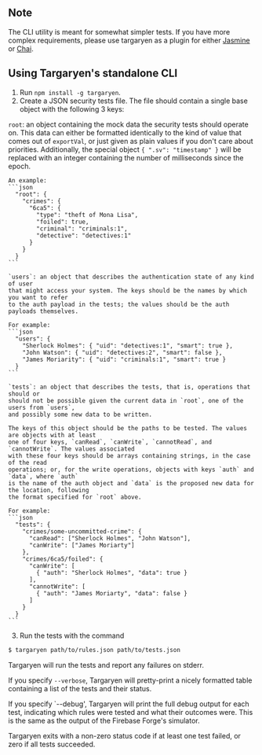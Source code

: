 
## Note

The CLI utility is meant for somewhat simpler tests. If you have more complex
requirements, please use targaryen as a plugin for either [Jasmine](https://github.com/goldibex/targaryen/blob/master/docs/jasmine) or [Chai](https://github.com/goldibex/targaryen/blob/master/docs/chai).

## Using Targaryen's standalone CLI

1. Run `npm install -g targaryen`.
2. Create a JSON security tests file. The file should contain a single base object
with the following 3 keys:

  `root`: an object containing the mock data the security tests should
  operate on. This data can either be formatted identically to the kind of value that
  comes out of `exportVal`, or just given as plain values if you don't care about priorities.
  Additionally, the special object `{ ".sv": "timestamp" }` will be replaced with
  an integer containing the number of milliseconds since the epoch.

    An example:
    ```json
      "root": {
        "crimes": {
          "6ca5": {
            "type": "theft of Mona Lisa",
            "foiled": true,
            "criminal": "criminals:1",
            "detective": "detectives:1"
          }
        }
      }
    ```
  
    `users`: an object that describes the authentication state of any kind of user
    that might access your system. The keys should be the names by which you want to refer
    to the auth payload in the tests; the values should be the auth payloads themselves.
    
    For example:
    ```json
      "users": {
        "Sherlock Holmes": { "uid": "detectives:1", "smart": true },
        "John Watson": { "uid": "detectives:2", "smart": false },
        "James Moriarity": { "uid": "criminals:1", "smart": true }
      }
    ```

    `tests`: an object that describes the tests, that is, operations that should or
    should not be possible given the current data in `root`, one of the users from `users`,
    and possibly some new data to be written.
  
    The keys of this object should be the paths to be tested. The values are objects with at least
    one of four keys, `canRead`, `canWrite`, `cannotRead`, and `cannotWrite`. The values associated
    with these four keys should be arrays containing strings, in the case of the read
    operations; or, for the write operations, objects with keys `auth` and `data`, where `auth`
    is the name of the auth object and `data` is the proposed new data for the location, following
    the format specified for `root` above.

    For example:
    ```json
      "tests": {
        "crimes/some-uncommitted-crime": {
          "canRead": ["Sherlock Holmes", "John Watson"],
          "canWrite": ["James Moriarty"]
        },
        "crimes/6ca5/foiled": {
          "canWrite": [
            { "auth": "Sherlock Holmes", "data": true }
          ],
          "cannotWrite": [
            { "auth": "James Moriarty", "data": false }
          ]
        }
      }
    ```

3. Run the tests with the command

  ```bash
  $ targaryen path/to/rules.json path/to/tests.json
  ```

Targaryen will run the tests and report any failures on stderr.

If you specify `--verbose`, Targaryen will pretty-print a nicely formatted table
containing a list of the tests and their status.

If you specify `--debug', Targaryen will print the full debug output for each test,
indicating which rules were tested and what their outcomes were. This is the same
as the output of the Firebase Forge's simulator.

Targaryen exits with a non-zero status code if at least one test failed, or zero if
all tests succeeded.

